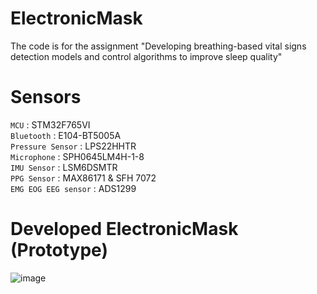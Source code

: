 # ElectronicMask
The code is for the assignment "Developing breathing-based vital signs detection models and control algorithms to improve sleep quality" <br>

# Sensors
`MCU` : STM32F765VI <br>
`Bluetooth` : E104-BT5005A <br>
`Pressure Sensor` : LPS22HHTR <br>
`Microphone` : SPH0645LM4H-1-8 <br>
`IMU Sensor` : LSM6DSMTR <br>
`PPG Sensor` : MAX86171 & SFH 7072 <br>
`EMG EOG EEG sensor` : ADS1299 <br>

# Developed ElectronicMask (Prototype)
![image](https://github.com/yongbin98/ElectronicMask/assets/118417705/32828d30-7bc3-43b6-b842-537c3e30c7ea)
